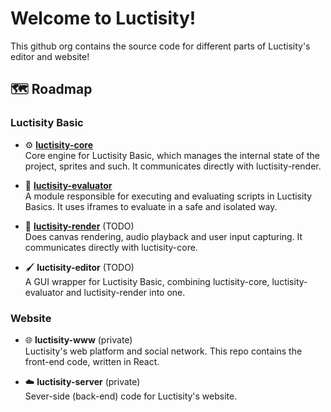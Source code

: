 # Welcome to Luctisity!
This github org contains the source code for different parts of Luctisity's editor and website!

## 🗺️ Roadmap
### Luctisity Basic
- ⚙️ **[luctisity-core](https://github.com/Luctisity/luctisity-basic-core) <br/>**
Core engine for Luctisity Basic, which manages the internal state of the project, sprites and such. It communicates directly with luctisity-render.

- 📜 **[luctisity-evaluator](https://github.com/Luctisity/luctisity-evaluator) <br/>**
A module responsible for executing and evaluating scripts in Luctisity Basics. It uses iframes to evaluate in a safe and isolated way.

- 🎥 **[luctisity-render](https://github.com/Luctisity/luctisity-basic-render)** (TODO) <br/>
Does canvas rendering, audio playback and user input capturing. It communicates directly with luctisity-core.

- 🖌️ **luctisity-editor** (TODO) <br/>
A GUI wrapper for Luctisity Basic, combining luctisity-core, luctisity-evaluator and luctisity-render into one.

### Website
- 🌐 **luctisity-www** (private) <br/>
Luctisity's web platform and social network. This repo contains the front-end code, written in React.

- ☁️ **luctisity-server** (private) <br/>
Sever-side (back-end) code for Luctisity's website.
